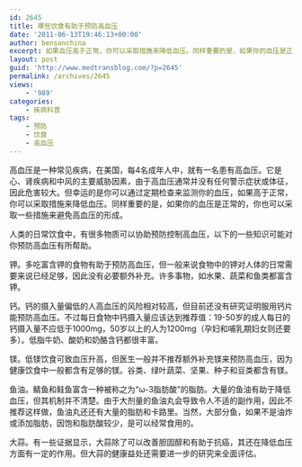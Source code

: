 ```yaml
---
id: 2645
title: 哪些饮食有助于预防高血压
date: '2011-06-13T19:46:13+00:00'
author: bensonchina
excerpt: 如果血压高于正常，你可以采取措施来降低血压。同样重要的是，如果你的血压是正常的，你也可以采取一些措施来避免高血压的形成。
layout: post
guid: 'http://www.medtransblog.com/?p=2645'
permalink: /archives/2645
views:
    - '989'
categories:
    - 疾病科普
tags:
    - 预防
    - 饮食
    - 高血压
---
```


高血压是一种常见疾病，在美国，每4名成年人中，就有一名患有高血压。它是心、肾疾病和中风的主要威胁因素，由于高血压通常并没有任何警示症状或体征，因此危害较大。但幸运的是你可以通过定期检查来监测你的血压，如果高于正常，你可以采取措施来降低血压。同样重要的是，如果你的血压是正常的，你也可以采取一些措施来避免高血压的形成。

人类的日常饮食中，有很多物质可以协助预防控制高血压，以下的一些知识可能对你预防高血压有所帮助。

钾。多吃富含钾的食物有助于预防高血压，但一般来说食物中的钾对人体的日常需要来说已经足够，因此没有必要额外补充。许多事物，如水果、蔬菜和鱼类都富含钾。

钙。钙的摄入量偏低的人高血压的风险相对较高，但目前还没有研究证明服用钙片能预防高血压。不过每日食物中钙摄入量应该达到推荐值：19-50岁的成人每日的钙摄入量不应低于1000mg，50岁以上的人为1200mg（孕妇和哺乳期妇女则还要多）。低脂牛奶、酸奶和奶酪含钙都很丰富。

镁。低镁饮食可致血压升高，但医生一般并不推荐额外补充镁来预防高血压，因为健康饮食中一般都含有足够的镁。谷类、绿叶蔬菜、坚果、种子和豆类都含有镁。

鱼油。鲭鱼和鲑鱼富含一种被称之为“ω-3脂肪酸”的脂肪。大量的鱼油有助于降低血压，但其机制并不清楚。由于大剂量的鱼油丸会导致令人不适的副作用，因此不推荐这样做，鱼油丸还还有大量的脂肪和卡路里。当然，大部分鱼，如果不是油炸或添加脂肪，因饱和脂肪酸较少，是可以经常食用的。

大蒜。有一些证据显示，大蒜除了可以改善胆固醇和有助于抗癌，其还在降低血压方面有一定的作用。但大蒜的健康益处还需要进一步的研究来全面评估。